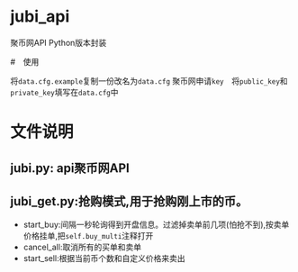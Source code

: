 # jubi_api
聚币网API Python版本封装

#　使用

将`data.cfg.example`复制一份改名为`data.cfg`
聚币网申请`key`　将`public_key`和`private_key`填写在`data.cfg`中

# 文件说明

## jubi.py: api聚币网API
## jubi_get.py:抢购模式,用于抢购刚上市的币。
+ start_buy:间隔一秒轮询得到开盘信息。过滤掉卖单前几项(怕抢不到),按卖单价格挂单,把`self.buy_multi`注释打开
+ cancel_all:取消所有的买单和卖单
+ start_sell:根据当前币个数和自定义价格来卖出